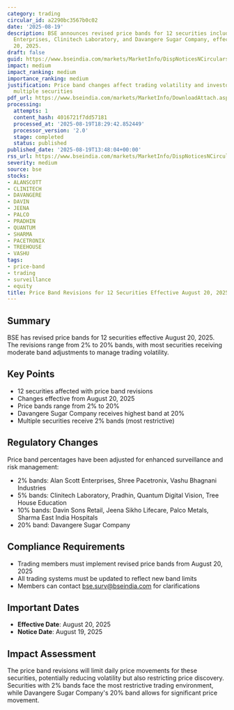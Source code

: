 ```yaml
---
category: trading
circular_id: a2290bc3567b0c02
date: '2025-08-19'
description: BSE announces revised price bands for 12 securities including Alan Scott
  Enterprises, Clinitech Laboratory, and Davangere Sugar Company, effective August
  20, 2025.
draft: false
guid: https://www.bseindia.com/markets/MarketInfo/DispNoticesNCirculars.aspx?Noticeid={0CB887FB-E1EE-4105-8BE3-BC5C6E58F4FB}&noticeno=20250819-43&dt=08/19/2025&icount=43&totcount=53&flag=0
impact: medium
impact_ranking: medium
importance_ranking: medium
justification: Price band changes affect trading volatility and investor access for
  multiple securities
pdf_url: https://www.bseindia.com/markets/MarketInfo/DownloadAttach.aspx?id=20250819-43&attachedId=
processing:
  attempts: 1
  content_hash: 4016721f7dd57181
  processed_at: '2025-08-19T18:29:42.852449'
  processor_version: '2.0'
  stage: completed
  status: published
published_date: '2025-08-19T13:48:04+00:00'
rss_url: https://www.bseindia.com/markets/MarketInfo/DispNoticesNCirculars.aspx?Noticeid={0CB887FB-E1EE-4105-8BE3-BC5C6E58F4FB}&noticeno=20250819-43&dt=08/19/2025&icount=43&totcount=53&flag=0
severity: medium
source: bse
stocks:
- ALANSCOTT
- CLINITECH
- DAVANGERE
- DAVIN
- JEENA
- PALCO
- PRADHIN
- QUANTUM
- SHARMA
- PACETRONIX
- TREEHOUSE
- VASHU
tags:
- price-band
- trading
- surveillance
- equity
title: Price Band Revisions for 12 Securities Effective August 20, 2025
---
```


## Summary

BSE has revised price bands for 12 securities effective August 20, 2025. The revisions range from 2% to 20% bands, with most securities receiving moderate band adjustments to manage trading volatility.

## Key Points

- 12 securities affected with price band revisions
- Changes effective from August 20, 2025
- Price bands range from 2% to 20%
- Davangere Sugar Company receives highest band at 20%
- Multiple securities receive 2% bands (most restrictive)

## Regulatory Changes

Price band percentages have been adjusted for enhanced surveillance and risk management:
- 2% bands: Alan Scott Enterprises, Shree Pacetronix, Vashu Bhagnani Industries
- 5% bands: Clinitech Laboratory, Pradhin, Quantum Digital Vision, Tree House Education
- 10% bands: Davin Sons Retail, Jeena Sikho Lifecare, Palco Metals, Sharma East India Hospitals
- 20% band: Davangere Sugar Company

## Compliance Requirements

- Trading members must implement revised price bands from August 20, 2025
- All trading systems must be updated to reflect new band limits
- Members can contact bse.surv@bseindia.com for clarifications

## Important Dates

- **Effective Date**: August 20, 2025
- **Notice Date**: August 19, 2025

## Impact Assessment

The price band revisions will limit daily price movements for these securities, potentially reducing volatility but also restricting price discovery. Securities with 2% bands face the most restrictive trading environment, while Davangere Sugar Company's 20% band allows for significant price movement.